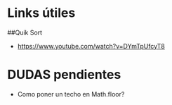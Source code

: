 # Links útiles

##Quik Sort
- https://www.youtube.com/watch?v=DYmTpUfcyT8


# DUDAS pendientes
- Como poner un techo en Math.floor?


